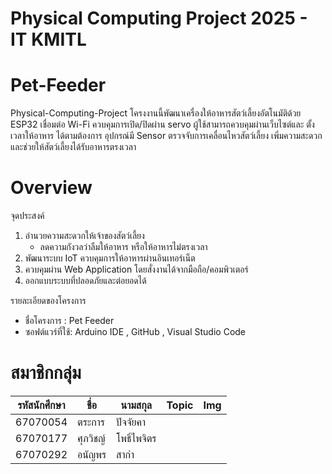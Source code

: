 # Physical Computing Project 2025 - IT KMITL
# Pet-Feeder 
Physical-Computing-Project
โครงงานนี้พัฒนาเครื่องให้อาหารสัตว์เลี้ยงอัตโนมัติด้วย ESP32 เชื่อมต่อ Wi-Fi ควบคุมการเปิด/ปิดผ่าน servo 
ผู้ใช้สามารถควบคุมผ่านเว็บไซต์และ ตั้งเวลาให้อาหาร ได้ตามต้องการ อุปกรณ์มี Sensor ตรวจจับการเคลื่อนไหวสัตว์เลี้ยง เพิ่มความสะดวกและช่วยให้สัตว์เลี้ยงได้รับอาหารตรงเวลา

# Overview
จุดประสงค์
1. อำนวยความสะดวกให้เจ้าของสัตว์เลี้ยง
     - ลดความกังวลว่าลืมให้อาหาร หรือให้อาหารไม่ตรงเวลา
2. พัฒนาระบบ IoT ควบคุมการให้อาหารผ่านอินเทอร์เน็ต
3. ควบคุมผ่าน Web Application โดยสั่งงานได้จากมือถือ/คอมพิวเตอร์
4. ออกแบบระบบที่ปลอดภัยและต่อยอดได้

รายละเอียดของโครงการ
- ชื่อโครงการ : Pet Feeder
- ซอฟต์แวร์ที่ใช้: Arduino IDE , GitHub , Visual Studio Code

# สมาชิกกลุ่ม

| รหัสนักศึกษา | ชื่อ | นามสกุล | Topic | Img |
| --- | --- | --- | --- | --- |
| 67070054  |ตระการ   |ปัจจัยคา  |           |                                |
| 67070177   |ศุภวิชญ์      |โพธิ์ไพจิตร         |           |                              |
| 67070292   |อนัญพร     |สากำ          |          |                               |

